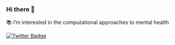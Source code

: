 ### Hi there 👋

:books: I’m interested in the computational approaches to mental health

[![Twitter Badge](https://img.shields.io/badge/-@P_Suthaharan-1ca0f1?style=flat&labelColor=1ca0f1&logo=twitter&logoColor=white&link=https://twitter.com/P_Suthaharan)](https://twitter.com/P_Suthaharan)

<!--
**psuthaharan/psuthaharan** is a ✨ _special_ ✨ repository because its `README.md` (this file) appears on your GitHub profile.

Here are some ideas to get you started:

- 🔭 I’m currently working on ...
- 🌱 I’m currently learning ...
- 👯 I’m looking to collaborate on ...
- 🤔 I’m looking for help with ...
- 💬 Ask me about ...
- 📫 How to reach me: ...
- 😄 Pronouns: ...
- ⚡ Fun fact: ...
-->
